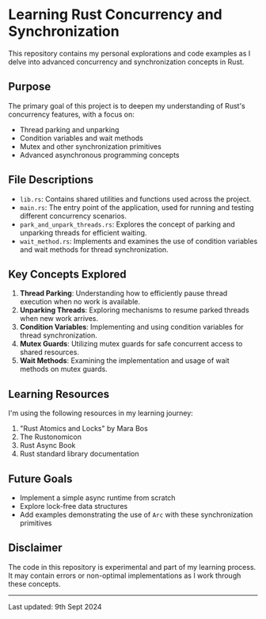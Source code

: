 # Learning Rust Concurrency and Synchronization

This repository contains my personal explorations and code examples as I delve into advanced concurrency and synchronization concepts in Rust.


## Purpose

The primary goal of this project is to deepen my understanding of Rust's concurrency features, with a focus on:

- Thread parking and unparking
- Condition variables and wait methods
- Mutex and other synchronization primitives
- Advanced asynchronous programming concepts

## File Descriptions

- `lib.rs`: Contains shared utilities and functions used across the project.
- `main.rs`: The entry point of the application, used for running and testing different concurrency scenarios.
- `park_and_unpark_threads.rs`: Explores the concept of parking and unparking threads for efficient waiting.
- `wait_method.rs`: Implements and examines the use of condition variables and wait methods for thread synchronization.

## Key Concepts Explored

1. **Thread Parking**: Understanding how to efficiently pause thread execution when no work is available.
2. **Unparking Threads**: Exploring mechanisms to resume parked threads when new work arrives.
3. **Condition Variables**: Implementing and using condition variables for thread synchronization.
4. **Mutex Guards**: Utilizing mutex guards for safe concurrent access to shared resources.
5. **Wait Methods**: Examining the implementation and usage of wait methods on mutex guards.

## Learning Resources

I'm using the following resources in my learning journey:

1. "Rust Atomics and Locks" by Mara Bos
2. The Rustonomicon
3. Rust Async Book
4. Rust standard library documentation


## Future Goals

- Implement a simple async runtime from scratch
- Explore lock-free data structures
- Add examples demonstrating the use of `Arc` with these synchronization primitives

## Disclaimer

The code in this repository is experimental and part of my learning process. It may contain errors or non-optimal implementations as I work through these concepts.

---

Last updated: 9th Sept 2024
